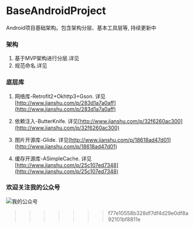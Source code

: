 # BaseAndroidProject
Android项目基础架构。包含架构分层、基本工具层等, 持续更新中

### 架构

1. 基于MVP架构进行分层.详见[]()
1. 规范命名.详见[]()

### 底层库

1. 网络库-Retrofit2+Okhttp3+Gson. 详见[http://www.jianshu.com/p/283d1a7a0aff](http://www.jianshu.com/p/283d1a7a0aff)

1. 依赖注入-ButterKnife. 详见[http://www.jianshu.com/p/32f6260ac300](http://www.jianshu.com/p/32f6260ac300)

1. 图片开源库-Glide. 详见[http://www.jianshu.com/p/18618ad47d01](http://www.jianshu.com/p/18618ad47d01)

1. 缓存开源库-ASimpleCache. 详见[http://www.jianshu.com/p/25c107ed7348](http://www.jianshu.com/p/25c107ed7348)


### 欢迎关注我的公众号

![我的公众号](http://upload-images.jianshu.io/upload_images/1594931-a5b65451c706c2cd.png?imageMogr2/auto-orient/strip%7CimageView2/2/w/1240)
>>>>>>> f77e10558b328df7df4d29e0df8a92101bf8811e
